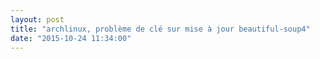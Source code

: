 ```yaml
---
layout: post
title: "archlinux, problème de clé sur mise à jour beautiful-soup4"
date: "2015-10-24 11:34:00"
---
```

<script src="https://pastebin.com/embed_js/LxhJm9eJ"></script>

<script src="https://pastebin.com/embed_js/ak2i6Kpg"></script>
